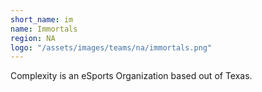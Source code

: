 ```yaml
---
short_name: im
name: Immortals
region: NA
logo: "/assets/images/teams/na/immortals.png"
---
```

Complexity is an eSports Organization based out of Texas.

